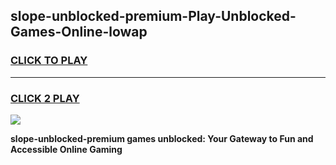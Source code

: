 
## slope-unblocked-premium-Play-Unblocked-Games-Online-lowap
<h3>
<a href="https://premium76.site?title=slope-unblocked-premium&ref=24A">CLICK TO PLAY</a></h3>
<hr>

<h3>
<a href="https://premium76.site?title=slope-unblocked-premium&ref=24A">CLICK 2 PLAY</a>
  
</h3>

<a href="https://premium76.site?title=slope-unblocked-premium&ref=24A"><img src="https://clearcache.store/games.png"></a>


**slope-unblocked-premium games unblocked: Your Gateway to Fun and Accessible Online Gaming**
